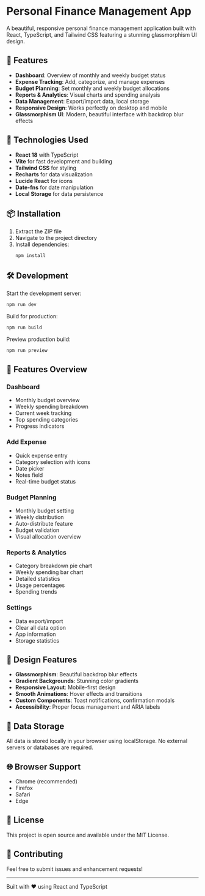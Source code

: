 # Personal Finance Management App

A beautiful, responsive personal finance management application built with React, TypeScript, and Tailwind CSS featuring a stunning glassmorphism UI design.

## 🌟 Features

- **Dashboard**: Overview of monthly and weekly budget status
- **Expense Tracking**: Add, categorize, and manage expenses
- **Budget Planning**: Set monthly and weekly budget allocations
- **Reports & Analytics**: Visual charts and spending analysis
- **Data Management**: Export/import data, local storage
- **Responsive Design**: Works perfectly on desktop and mobile
- **Glassmorphism UI**: Modern, beautiful interface with backdrop blur effects

## 🚀 Technologies Used

- **React 18** with TypeScript
- **Vite** for fast development and building
- **Tailwind CSS** for styling
- **Recharts** for data visualization
- **Lucide React** for icons
- **Date-fns** for date manipulation
- **Local Storage** for data persistence

## 📦 Installation

1. Extract the ZIP file
2. Navigate to the project directory
3. Install dependencies:
   ```bash
   npm install
   ```

## 🛠️ Development

Start the development server:
```bash
npm run dev
```

Build for production:
```bash
npm run build
```

Preview production build:
```bash
npm run preview
```

## 📱 Features Overview

### Dashboard
- Monthly budget overview
- Weekly spending breakdown
- Current week tracking
- Top spending categories
- Progress indicators

### Add Expense
- Quick expense entry
- Category selection with icons
- Date picker
- Notes field
- Real-time budget status

### Budget Planning
- Monthly budget setting
- Weekly distribution
- Auto-distribute feature
- Budget validation
- Visual allocation overview

### Reports & Analytics
- Category breakdown pie chart
- Weekly spending bar chart
- Detailed statistics
- Usage percentages
- Spending trends

### Settings
- Data export/import
- Clear all data option
- App information
- Storage statistics

## 🎨 Design Features

- **Glassmorphism**: Beautiful backdrop blur effects
- **Gradient Backgrounds**: Stunning color gradients
- **Responsive Layout**: Mobile-first design
- **Smooth Animations**: Hover effects and transitions
- **Custom Components**: Toast notifications, confirmation modals
- **Accessibility**: Proper focus management and ARIA labels

## 💾 Data Storage

All data is stored locally in your browser using localStorage. No external servers or databases are required.

## 🌐 Browser Support

- Chrome (recommended)
- Firefox
- Safari
- Edge

## 📄 License

This project is open source and available under the MIT License.

## 🤝 Contributing

Feel free to submit issues and enhancement requests!

---

Built with ❤️ using React and TypeScript